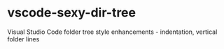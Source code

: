 # vscode-sexy-dir-tree
Visual Studio Code folder tree style enhancements - indentation, vertical folder lines
